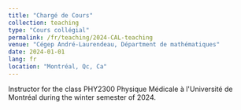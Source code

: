 ```yaml
---
title: "Chargé de Cours"
collection: teaching
type: "Cours collégial"
permalink: /fr/teaching/2024-CAL-teaching
venue: "Cégep André-Laurendeau, Départment de mathématiques"
date: 2024-01-01
lang: fr
location: "Montréal, Qc, Ca"
---
```


Instructor for the class PHY2300 Physique Médicale à l'Université de Montréal during the winter semester of 2024.<br><br>